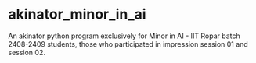 # akinator_minor_in_ai
An akinator python program exclusively for Minor in AI - IIT Ropar batch 2408-2409 students, those who participated in impression session 01 and session 02.
